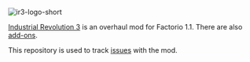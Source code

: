 ![ir3-logo-short](https://user-images.githubusercontent.com/3128845/210171101-4f1f02ec-2360-42d2-9fd9-51aa6afefade.png)

[Industrial Revolution 3](https://mods.factorio.com/mod/IndustrialRevolution3) is an overhaul mod for Factorio 1.1. There are also [add-ons](https://mods.factorio.com/user/Deadlock989).

This repository is used to track [issues](https://github.com/Deadlock989/IndustrialRevolution/issues) with the mod.
